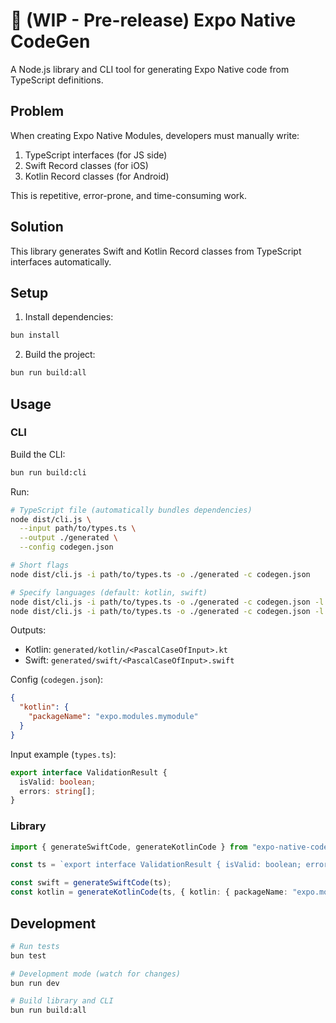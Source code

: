 # 🚧 (WIP - Pre-release) Expo Native CodeGen

A Node.js library and CLI tool for generating Expo Native code from TypeScript definitions.

## Problem

When creating Expo Native Modules, developers must manually write:
1. TypeScript interfaces (for JS side)
2. Swift Record classes (for iOS)
3. Kotlin Record classes (for Android)

This is repetitive, error-prone, and time-consuming work.

## Solution

This library generates Swift and Kotlin Record classes from TypeScript interfaces automatically.

## Setup

1. Install dependencies:
```bash
bun install
```

2. Build the project:
```bash
bun run build:all
```

## Usage

### CLI

Build the CLI:
```bash
bun run build:cli
```

Run:
```bash
# TypeScript file (automatically bundles dependencies)
node dist/cli.js \
  --input path/to/types.ts \
  --output ./generated \
  --config codegen.json

# Short flags
node dist/cli.js -i path/to/types.ts -o ./generated -c codegen.json

# Specify languages (default: kotlin, swift)
node dist/cli.js -i path/to/types.ts -o ./generated -c codegen.json -l kotlin
node dist/cli.js -i path/to/types.ts -o ./generated -c codegen.json -l swift
```

Outputs:
- Kotlin: `generated/kotlin/<PascalCaseOfInput>.kt`
- Swift: `generated/swift/<PascalCaseOfInput>.swift`

Config (`codegen.json`):
```json
{
  "kotlin": {
    "packageName": "expo.modules.mymodule"
  }
}
```

Input example (`types.ts`):
```ts
export interface ValidationResult {
  isValid: boolean;
  errors: string[];
}
```

### Library

```ts
import { generateSwiftCode, generateKotlinCode } from "expo-native-codegen";

const ts = `export interface ValidationResult { isValid: boolean; errors: string[] }`;

const swift = generateSwiftCode(ts);
const kotlin = generateKotlinCode(ts, { kotlin: { packageName: "expo.modules.mymodule" } });
```

## Development

```bash
# Run tests
bun test

# Development mode (watch for changes)
bun run dev

# Build library and CLI
bun run build:all
```